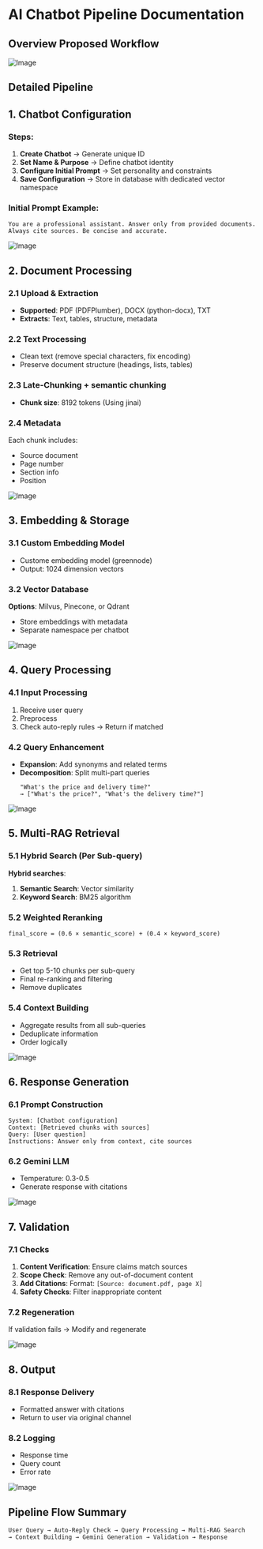 # AI Chatbot Pipeline Documentation
## Overview Proposed Workflow
![Image](images/chatbot_pipeline.png)

## Detailed Pipeline
## 1. Chatbot Configuration

### Steps:
1. **Create Chatbot** → Generate unique ID
2. **Set Name & Purpose** → Define chatbot identity
3. **Configure Initial Prompt** → Set personality and constraints
4. **Save Configuration** → Store in database with dedicated vector namespace

### Initial Prompt Example:
```
You are a professional assistant. Answer only from provided documents.
Always cite sources. Be concise and accurate.
```

![Image](images/chatbot_config.png)

## 2. Document Processing

### 2.1 Upload & Extraction
- **Supported**: PDF (PDFPlumber), DOCX (python-docx), TXT
- **Extracts**: Text, tables, structure, metadata

### 2.2 Text Processing
- Clean text (remove special characters, fix encoding)
- Preserve document structure (headings, lists, tables)

### 2.3 Late-Chunking + semantic chunking
- **Chunk size**: 8192 tokens (Using jinai)

### 2.4 Metadata
Each chunk includes:
- Source document
- Page number
- Section info
- Position

![Image](images/process_doc_&_chunk.png)

## 3. Embedding & Storage

### 3.1 Custom Embedding Model
- Custome embedding model (greennode)
- Output: 1024 dimension vectors

### 3.2 Vector Database
**Options**: Milvus, Pinecone, or Qdrant
- Store embeddings with metadata
- Separate namespace per chatbot

![Image](images/embedding.png)

## 4. Query Processing

### 4.1 Input Processing
1. Receive user query
2. Preprocess 
3. Check auto-reply rules → Return if matched

### 4.2 Query Enhancement
- **Expansion**: Add synonyms and related terms
- **Decomposition**: Split multi-part queries
  ```
  "What's the price and delivery time?" 
  → ["What's the price?", "What's the delivery time?"]
  ```

![Image](images/query_processing.png)

## 5. Multi-RAG Retrieval

### 5.1 Hybrid Search (Per Sub-query)

**Hybrid searches**:
1. **Semantic Search**: Vector similarity
2. **Keyword Search**: BM25 algorithm

### 5.2 Weighted Reranking
```
final_score = (0.6 × semantic_score) + (0.4 × keyword_score)
```

### 5.3 Retrieval
- Get top 5-10 chunks per sub-query
- Final re-ranking and filtering
- Remove duplicates

### 5.4 Context Building
- Aggregate results from all sub-queries
- Deduplicate information
- Order logically

![Image](images/RAG.png)

## 6. Response Generation

### 6.1 Prompt Construction
```
System: [Chatbot configuration]
Context: [Retrieved chunks with sources]
Query: [User question]
Instructions: Answer only from context, cite sources
```

### 6.2 Gemini LLM
- Temperature: 0.3-0.5
- Generate response with citations

![Image](images/LLM_Gen.png)

## 7. Validation

### 7.1 Checks
1. **Content Verification**: Ensure claims match sources
2. **Scope Check**: Remove any out-of-document content
3. **Add Citations**: Format: `[Source: document.pdf, page X]`
4. **Safety Checks**: Filter inappropriate content

### 7.2 Regeneration
If validation fails → Modify and regenerate

![Image](images/validation.png)

## 8. Output

### 8.1 Response Delivery
- Formatted answer with citations
- Return to user via original channel

### 8.2 Logging
- Response time
- Query count  
- Error rate

![Image](images/monitor.png)

## Pipeline Flow Summary

```
User Query → Auto-Reply Check → Query Processing → Multi-RAG Search 
→ Context Building → Gemini Generation → Validation → Response
```



